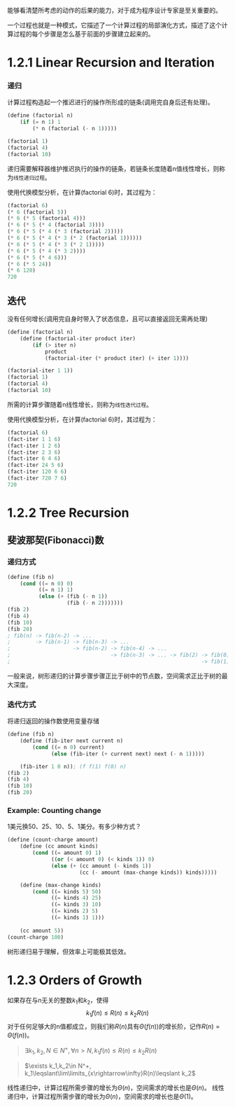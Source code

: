 能够看清楚所考虑的动作的后果的能力，对于成为程序设计专家是至关重要的。

一个过程也就是一种模式，它描述了一个计算过程的局部演化方式，描述了这个计算过程的每个步骤是怎么基于前面的步骤建立起来的。

# 1.2.1 Linear Recursion and Iteration
### 递归
计算过程构造起一个推迟进行的操作所形成的链条(调用完自身后还有处理)。
```Scheme
(define (factorial n)
    (if (= n 1) 1
        (* n (factorial (- n 1)))))

(factorial 1) 
(factorial 4) 
(factorial 10)
```
递归需要解释器维护推迟执行的操作的链条，若链条长度随着n值线性增长，则称为`线性递归过程`。

使用代换模型分析，在计算(factorial 6)时，其过程为：
```Scheme
(factorial 6)
(* 6 (factorial 5))
(* 6 (* 5 (factorial 4)))
(* 6 (* 5 (* 4 (factorial 3))))
(* 6 (* 5 (* 4 (* 3 (factorial 2)))))
(* 6 (* 5 (* 4 (* 3 (* 2 (factorial 1))))))
(* 6 (* 5 (* 4 (* 3 (* 2 1)))))
(* 6 (* 5 (* 4 (* 3 2))))
(* 6 (* 5 (* 4 6)))
(* 6 (* 5 24))
(* 6 120)
720
```

## 迭代
没有任何增长(调用完自身时带入了状态信息，且可以直接返回无需再处理)
```Scheme
(define (factorial n)
    (define (factorial-iter product iter)
        (if (> iter n)
            product
            (factorial-iter (* product iter) (+ iter 1))))

(factorial-iter 1 1))
(factorial 1) 
(factorial 4) 
(factorial 10)
```
所需的计算步骤随着n线性增长，则称为`线性迭代过程`。

使用代换模型分析，在计算(factorial 6)时，其过程为：
```Scheme
(factorial 6)
(fact-iter 1 1 6)
(fact-iter 1 2 6)
(fact-iter 2 3 6)
(fact-iter 6 4 6)
(fact-iter 24 5 6)
(fact-iter 120 6 6)
(fact-iter 720 7 6)
720
```

# 1.2.2 Tree Recursion
## 斐波那契(Fibonacci)数
### 递归方式
```Scheme
(define (fib n)
    (cond ((= n 0) 0)
          ((= n 1) 1)
          (else (+ (fib (- n 1))
                   (fib (- n 2)))))))
(fib 2)
(fib 4)
(fib 10)
(fib 20)
; fib(n) -> fib(n-2) -> ...
;        -> fib(n-1) -> fib(n-3) -> ...
;                    -> fib(n-2) -> fib(n-4) -> ...
;                                -> fib(n-3) -> ... -> fib(2) -> fib(0)
;                                                             -> fib(1)
```
一般来说，树形递归的计算步骤步骤正比于树中的节点数，空间需求正比于树的最大深度。

### 迭代方式
将递归返回的操作数使用变量存储
```Scheme
(define (fib n)
    (define (fib-iter next current n)
        (cond ((= n 0) current)
              (else (fib-iter (+ current next) next (- n 1)))))

    (fib-iter 1 0 n)); (f f(1) f(0) n)
(fib 2)
(fib 4)
(fib 10)
(fib 20)
```

### Example: Counting change
1美元换50、25、10、5、1美分。有多少种方式？
```Scheme
(define (count-charge amount)
    (define (cc amount kinds)
        (cond ((= amount 0) 1)
              ((or (< amount 0) (< kinds 1)) 0)
              (else (+ (cc amount (- kinds 1))
                       (cc (- amount (max-change kinds)) kinds)))))

    (define (max-change kinds)
        (cond ((= kinds 5) 50)
              ((= kinds 4) 25)
              ((= kinds 3) 10)
              ((= kinds 2) 5)
              ((= kinds 1) 1)))
    
    (cc amount 5))
(count-charge 100)
```
树形递归易于理解，但效率上可能极其低效。


# 1.2.3 Orders of Growth
如果存在与n无关的整数$k_1$和$k_2$，使得
$$k_1f(n) \leqslant R(n) \leqslant k_2R(n)$$
对于任何足够大的n值都成立，则我们称$R(n)$具有$\Theta(f(n))$的增长阶，记作$R(n)=\Theta(f(n))$。
> $\exists k_1,k_2,N \in N^+, \forall n>N, k_1f(n)\leqslant R(n)\leqslant k_2R(n)$

> $\exists k_1,k_2\in N^+, k_1\leqslant\lim\limits_{x\rightarrow\infty}R(n)\leqslant k_2$

线性递归中，计算过程所需步骤的增长为$\Theta(n)$，空间需求的增长也是$\Theta(n)$。
线性递归中，计算过程所需步骤的增长为$\Theta(n)$，空间需求的增长也是$\Theta(1)$。
